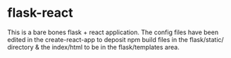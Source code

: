 # flask-react

This is a bare bones flask + react application. The config files have been edited in the create-react-app to deposit npm build files in the flask/static/ directory & the index/html to be in the flask/templates area.

